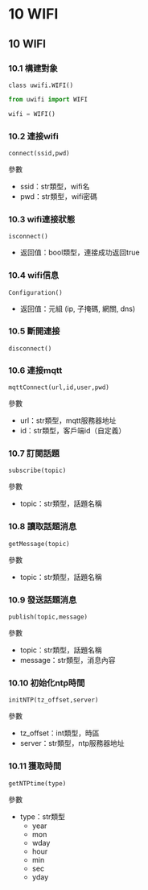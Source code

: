 # 10 WIFI

## 10 WIFI

### 10.1 構建對象

`class uwifi.WIFI()`

```python
from uwifi import WIFI

wifi = WIFI()
```

### 10.2 連接wifi

`connect(ssid,pwd)`

參數

* ssid：str類型，wifi名
* pwd：str類型，wifi密碼

### 10.3 wifi連接狀態

`isconnect()`

* 返回值：bool類型，連接成功返回true

### 10.4 wifi信息

`Configuration()`

* 返回值：元組 (ip, 子掩碼, 網關, dns)

### 10.5 斷開連接

`disconnect()`

### 10.6 連接mqtt

`mqttConnect(url,id,user,pwd)`

參數

* url：str類型，mqtt服務器地址
* id：str類型，客戶端id（自定義）

### 10.7 訂閱話題

`subscribe(topic)`

參數

* topic：str類型，話題名稱

### 10.8 讀取話題消息

`getMessage(topic)`

參數

* topic：str類型，話題名稱

### 10.9 發送話題消息

`publish(topic,message)`

參數

* topic：str類型，話題名稱
* message：str類型，消息內容

### 10.10 初始化ntp時間

`initNTP(tz_offset,server)`

參數

* tz\_offset：int類型，時區
* server：str類型，ntp服務器地址

### 10.11 獲取時間

`getNTPtime(type)`

參數

* type：str類型
  * year
  * mon
  * wday
  * hour
  * min
  * sec
  * yday
